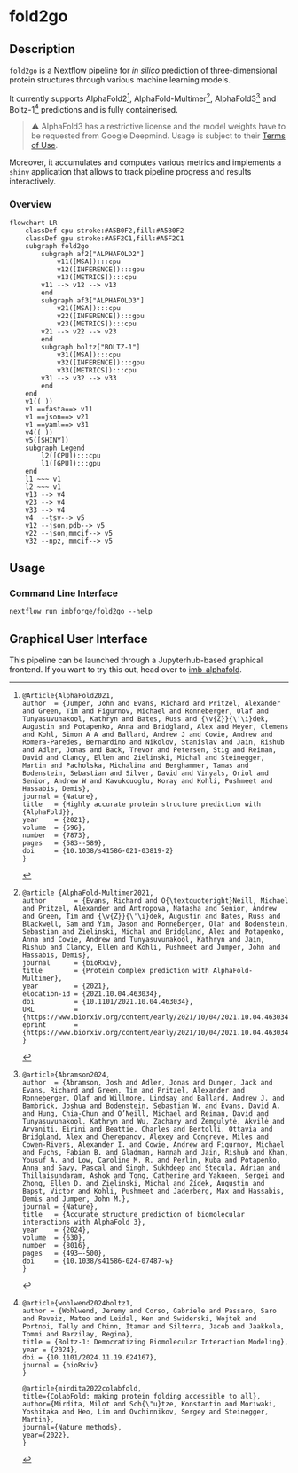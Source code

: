 # fold2go

## Description

`fold2go` is a Nextflow pipeline for *in silico* prediction of three-dimensional protein structures through various machine learning models.

It currently supports AlphaFold2[^1], AlphaFold-Multimer[^2], AlphaFold3[^3] and Boltz-1[^4] predictions and is fully containerised.

> :warning: 
AlphaFold3 has a restrictive license and the model weights have to be requested from Google Deepmind. Usage is subject to their [Terms of Use](https://github.com/google-deepmind/alphafold3/blob/main/WEIGHTS_TERMS_OF_USE.md).

Moreover, it accumulates and computes various metrics and implements a `shiny` application that allows to track pipeline progress and results interactively.


### Overview

```mermaid
flowchart LR
    classDef cpu stroke:#A5B0F2,fill:#A5B0F2
    classDef gpu stroke:#A5F2C1,fill:#A5F2C1
    subgraph fold2go
        subgraph af2["ALPHAFOLD2"]
            v11([MSA]):::cpu
            v12([INFERENCE]):::gpu
            v13([METRICS]):::cpu
        v11 --> v12 --> v13
        end
        subgraph af3["ALPHAFOLD3"]
            v21([MSA]):::cpu
            v22([INFERENCE]):::gpu
            v23([METRICS]):::cpu
        v21 --> v22 --> v23
        end
        subgraph boltz["BOLTZ-1"]
            v31([MSA]):::cpu
            v32([INFERENCE]):::gpu
            v33([METRICS]):::cpu
        v31 --> v32 --> v33
        end
    end
    v1(( ))
    v1 ==fasta==> v11
    v1 ==json==> v21
    v1 ==yaml==> v31
    v4(( ))
    v5([SHINY])
    subgraph Legend
        l2([CPU]):::cpu
        l1([GPU]):::gpu
    end
    l1 ~~~ v1
    l2 ~~~ v1
    v13 --> v4
    v23 --> v4
    v33 --> v4
    v4  --tsv--> v5
    v12 --json,pdb--> v5
    v22 --json,mmcif--> v5
    v32 --npz, mmcif--> v5
```

## Usage

### Command Line Interface

```
nextflow run imbforge/fold2go --help
```

## Graphical User Interface

This pipeline can be launched through a Jupyterhub-based graphical frontend. If you want to try this out, head over to [imb-alphafold](https://gitlab.rlp.net/imbforge/imb-alphafold).


[^1]:
    ```
    @Article{AlphaFold2021,
    author  = {Jumper, John and Evans, Richard and Pritzel, Alexander and Green, Tim and Figurnov, Michael and Ronneberger, Olaf and Tunyasuvunakool, Kathryn and Bates, Russ and {\v{Z}}{\'\i}dek, Augustin and Potapenko, Anna and Bridgland, Alex and Meyer, Clemens and Kohl, Simon A A and Ballard, Andrew J and Cowie, Andrew and Romera-Paredes, Bernardino and Nikolov, Stanislav and Jain, Rishub and Adler, Jonas and Back, Trevor and Petersen, Stig and Reiman, David and Clancy, Ellen and Zielinski, Michal and Steinegger, Martin and Pacholska, Michalina and Berghammer, Tamas and Bodenstein, Sebastian and Silver, David and Vinyals, Oriol and Senior, Andrew W and Kavukcuoglu, Koray and Kohli, Pushmeet and Hassabis, Demis},
    journal = {Nature},
    title   = {Highly accurate protein structure prediction with {AlphaFold}},
    year    = {2021},
    volume  = {596},
    number  = {7873},
    pages   = {583--589},
    doi     = {10.1038/s41586-021-03819-2}
    }
    ```

[^2]:
    ```
    @article {AlphaFold-Multimer2021,
    author       = {Evans, Richard and O{\textquoteright}Neill, Michael and Pritzel, Alexander and Antropova, Natasha and Senior, Andrew and Green, Tim and {\v{Z}}{\'\i}dek, Augustin and Bates, Russ and Blackwell, Sam and Yim, Jason and Ronneberger, Olaf and Bodenstein, Sebastian and Zielinski, Michal and Bridgland, Alex and Potapenko, Anna and Cowie, Andrew and Tunyasuvunakool, Kathryn and Jain, Rishub and Clancy, Ellen and Kohli, Pushmeet and Jumper, John and Hassabis, Demis},
    journal      = {bioRxiv},
    title        = {Protein complex prediction with AlphaFold-Multimer},
    year         = {2021},
    elocation-id = {2021.10.04.463034},
    doi          = {10.1101/2021.10.04.463034},
    URL          = {https://www.biorxiv.org/content/early/2021/10/04/2021.10.04.463034},
    eprint       = {https://www.biorxiv.org/content/early/2021/10/04/2021.10.04.463034.full.pdf},
    }
    ```

[^3]:
    ```
    @article{Abramson2024,
    author  = {Abramson, Josh and Adler, Jonas and Dunger, Jack and Evans, Richard and Green, Tim and Pritzel, Alexander and Ronneberger, Olaf and Willmore, Lindsay and Ballard, Andrew J. and Bambrick, Joshua and Bodenstein, Sebastian W. and Evans, David A. and Hung, Chia-Chun and O’Neill, Michael and Reiman, David and Tunyasuvunakool, Kathryn and Wu, Zachary and Žemgulytė, Akvilė and Arvaniti, Eirini and Beattie, Charles and Bertolli, Ottavia and Bridgland, Alex and Cherepanov, Alexey and Congreve, Miles and Cowen-Rivers, Alexander I. and Cowie, Andrew and Figurnov, Michael and Fuchs, Fabian B. and Gladman, Hannah and Jain, Rishub and Khan, Yousuf A. and Low, Caroline M. R. and Perlin, Kuba and Potapenko, Anna and Savy, Pascal and Singh, Sukhdeep and Stecula, Adrian and Thillaisundaram, Ashok and Tong, Catherine and Yakneen, Sergei and Zhong, Ellen D. and Zielinski, Michal and Žídek, Augustin and Bapst, Victor and Kohli, Pushmeet and Jaderberg, Max and Hassabis, Demis and Jumper, John M.},
    journal = {Nature},
    title   = {Accurate structure prediction of biomolecular interactions with AlphaFold 3},
    year    = {2024},
    volume  = {630},
    number  = {8016},
    pages   = {493–-500},
    doi     = {10.1038/s41586-024-07487-w}
    }
    ```

[^4]:
    ```
    @article{wohlwend2024boltz1,
    author = {Wohlwend, Jeremy and Corso, Gabriele and Passaro, Saro and Reveiz, Mateo and Leidal, Ken and Swiderski, Wojtek and Portnoi, Tally and Chinn, Itamar and Silterra, Jacob and Jaakkola, Tommi and Barzilay, Regina},
    title = {Boltz-1: Democratizing Biomolecular Interaction Modeling},
    year = {2024},
    doi = {10.1101/2024.11.19.624167},
    journal = {bioRxiv}
    }

    @article{mirdita2022colabfold,
    title={ColabFold: making protein folding accessible to all},
    author={Mirdita, Milot and Sch{\"u}tze, Konstantin and Moriwaki, Yoshitaka and Heo, Lim and Ovchinnikov, Sergey and Steinegger, Martin},
    journal={Nature methods},
    year={2022},
    }
    ```

